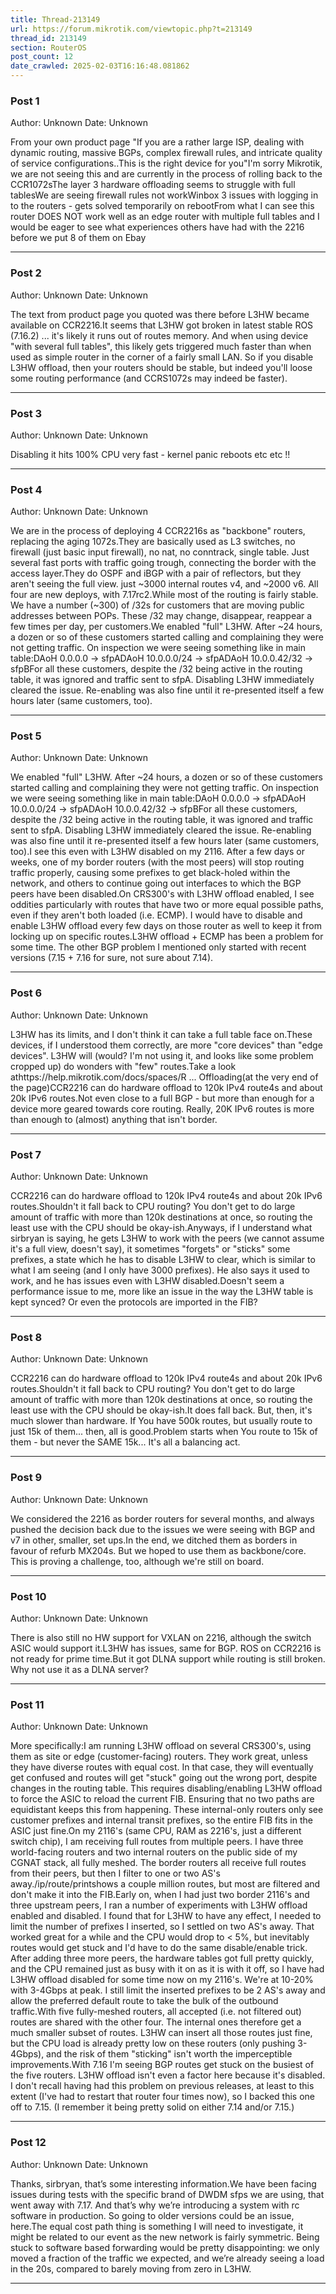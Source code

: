 ```yaml
---
title: Thread-213149
url: https://forum.mikrotik.com/viewtopic.php?t=213149
thread_id: 213149
section: RouterOS
post_count: 12
date_crawled: 2025-02-03T16:16:48.081862
---
```


### Post 1
Author: Unknown
Date: Unknown

From your own product page "If you are a rather large ISP, dealing with dynamic routing, massive BGPs, complex firewall rules, and intricate quality of service configurations..This is the right device for you"I'm sorry Mikrotik, we are not seeing this and are currently in the process of rolling back to the CCR1072sThe layer 3 hardware offloading seems to struggle with full tablesWe are seeing firewall rules not workWinbox 3 issues with logging in to the routers - gets solved temporarily on rebootFrom what I can see this router DOES NOT work well as an edge router with multiple full tables and I would be eager to see what experiences others have had with the 2216 before we put 8 of them on Ebay

---
### Post 2
Author: Unknown
Date: Unknown

The text from product page you quoted was there before L3HW became available on CCR2216.It seems that L3HW got broken in latest stable ROS (7.16.2) ... it's likely it runs out of routes memory. And when using device "with several full tables", this likely gets triggered much faster than when used as simple router in the corner of a fairly small LAN. So if you disable L3HW offload, then your routers should be stable, but indeed you'll loose some routing performance (and CCRS1072s may indeed be faster).

---
### Post 3
Author: Unknown
Date: Unknown

Disabling it hits 100% CPU very fast - kernel panic reboots etc etc !!

---
### Post 4
Author: Unknown
Date: Unknown

We are in the process of deploying 4 CCR2216s as "backbone" routers, replacing the aging 1072s.They are basically used as L3 switches, no firewall (just basic input firewall), no nat, no conntrack, single table. Just several fast ports with traffic going trough, connecting the border with the access layer.They do OSPF and iBGP with a pair of reflectors, but they aren't seeing the full view. just ~3000 internal routes v4, and ~2000 v6. All four are new deploys, with 7.17rc2.While most of the routing is fairly stable. We have a number (~300) of /32s for customers that are moving public addresses between POPs. These /32 may change, disappear, reappear a few times per day, per customers.We enabled "full" L3HW. After ~24 hours, a dozen or so of these customers started calling and complaining they were not getting traffic. On inspection we were seeing something like in main table:DAoH 0.0.0.0          -> sfpADAoH 10.0.0.0/24   -> sfpADAoH 10.0.0.42/32  -> sfpBFor all these customers, despite the /32 being active in the routing table, it was ignored and traffic sent to sfpA. Disabling L3HW immediately cleared the issue. Re-enabling was also fine until it re-presented itself a few hours later (same customers, too).

---
### Post 5
Author: Unknown
Date: Unknown

We enabled "full" L3HW. After ~24 hours, a dozen or so of these customers started calling and complaining they were not getting traffic. On inspection we were seeing something like in main table:DAoH 0.0.0.0          -> sfpADAoH 10.0.0.0/24   -> sfpADAoH 10.0.0.42/32  -> sfpBFor all these customers, despite the /32 being active in the routing table, it was ignored and traffic sent to sfpA. Disabling L3HW immediately cleared the issue. Re-enabling was also fine until it re-presented itself a few hours later (same customers, too).I see this even with L3HW disabled on my 2116. After a few days or weeks, one of my border routers (with the most peers) will stop routing traffic properly, causing some prefixes to get black-holed within the network, and others to continue going out interfaces to which the BGP peers have been disabled.On CRS300's with L3HW offload enabled, I see oddities particularly with routes that have two or more equal possible paths, even if they aren't both loaded (i.e. ECMP).  I would have to disable and enable L3HW offload every few days on those router as well to keep it from locking up on specific routes.L3HW offload + ECMP has been a problem for some time.  The other BGP problem I mentioned only started with recent versions (7.15 + 7.16 for sure, not sure about 7.14).

---
### Post 6
Author: Unknown
Date: Unknown

L3HW has its limits, and I don't think it can take a full table face on.These devices, if I understood them correctly, are more "core devices" than "edge devices". L3HW will (would? I'm not using it, and looks like some problem cropped up) do wonders with "few" routes.Take a look athttps://help.mikrotik.com/docs/spaces/R ... Offloading(at the very end of the page)CCR2216 can do hardware offload to 120k IPv4 route4s and about 20k IPv6 routes.Not even close to a full BGP - but more than enough for a device more geared towards core routing. Really, 20K IPv6 routes is more than enough to (almost) anything that isn't border.

---
### Post 7
Author: Unknown
Date: Unknown

CCR2216 can do hardware offload to 120k IPv4 route4s and about 20k IPv6 routes.Shouldn't it fall back to CPU routing? You don't get to do large amount of traffic with more than 120k destinations at once, so routing the least use with the CPU should be okay-ish.Anyways, if I understand what sirbryan is saying, he gets L3HW to work with the peers (we cannot assume it's a full view, doesn't say), it sometimes "forgets" or "sticks" some prefixes, a state which he has to disable L3HW to clear, which is similar to what I am seeing (and I only have 3000 prefixes). He also says it used to work, and he has issues even with L3HW disabled.Doesn't seem a performance issue to me, more like an issue in the way the L3HW table is kept synced? Or even the protocols are imported in the FIB?

---
### Post 8
Author: Unknown
Date: Unknown

CCR2216 can do hardware offload to 120k IPv4 route4s and about 20k IPv6 routes.Shouldn't it fall back to CPU routing? You don't get to do large amount of traffic with more than 120k destinations at once, so routing the least use with the CPU should be okay-ish.It does fall back. But, then, it's much slower than hardware. If You have 500k routes, but usually route to just 15k of them... then, all is good.Problem starts when You route to 15k of them - but never the SAME 15k... It's all a balancing act.

---
### Post 9
Author: Unknown
Date: Unknown

We considered the 2216 as border routers for several months, and always pushed the decision back due to the issues we were seeing with BGP and v7 in other, smaller, set ups.In the end, we ditched them as borders in favour of refurb MX204s. But we hoped to use them as backbone/core. This is proving a challenge, too, although we're still on board.

---
### Post 10
Author: Unknown
Date: Unknown

There is also still no HW support for VXLAN on 2216, although the switch ASIC would support it.L3HW has issues, same for BGP. ROS on CCR2216 is not ready for prime time.But it got DLNA support while routing is still broken. Why not use it as a DLNA server?

---
### Post 11
Author: Unknown
Date: Unknown

More specifically:I am running L3HW offload on several CRS300's, using them as site or edge (customer-facing) routers. They work great, unless they have diverse routes with equal cost.  In that case, they will eventually get confused and routes will get "stuck" going out the wrong port, despite changes in the routing table.  This requires disabling/enabling L3HW offload to force the ASIC to reload the current FIB. Ensuring that no two paths are equidistant keeps this from happening. These internal-only routers only see customer prefixes and internal transit prefixes, so the entire FIB fits in the ASIC just fine.On my 2116's (same CPU, RAM as 2216's, just a different switch chip), I am receiving full routes from multiple peers.  I have three world-facing routers and two internal routers on the public side of my CGNAT stack, all fully meshed. The border routers all receive full routes from their peers, but then I filter to one or two AS's away./ip/route/printshows a couple million routes, but most are filtered and don't make it into the FIB.Early on, when I had just two border 2116's and three upstream peers, I ran a number of experiments with L3HW offload enabled and disabled.  I found that for L3HW to have any effect, I needed to limit the number of prefixes I inserted, so I settled on two AS's away.  That worked great for a while and the CPU would drop to < 5%, but inevitably routes would get stuck and I'd have to do the same disable/enable trick.  After adding three more peers, the hardware tables got full pretty quickly, and the CPU remained just as busy with it on as it is with it off, so I have had L3HW offload disabled for some time now on my 2116's. We're at 10-20% with 3-4Gbps at peak.  I still limit the inserted prefixes to be 2 AS's away and allow the preferred default route to take the bulk of the outbound traffic.With five fully-meshed routers, all accepted (i.e. not filtered out) routes are shared with the other four.  The internal ones therefore get a much smaller subset of routes. L3HW can insert all those routes just fine, but the CPU load is already pretty low on these routers (only pushing 3-4Gbps), and the risk of them "sticking" isn't worth the imperceptible improvements.With 7.16 I'm seeing BGP routes get stuck on the busiest of the five routers. L3HW offload isn't even a factor here because it's disabled.   I don't recall having had this problem on previous releases, at least to this extent (I've had to restart that router four times now), so I backed this one off to 7.15.  (I remember it being pretty solid on either 7.14 and/or 7.15.)

---
### Post 12
Author: Unknown
Date: Unknown

Thanks, sirbryan, that’s some interesting information.We have been facing issues during tests with the specific brand of DWDM sfps we are using, that went away with 7.17. And that’s why we’re introducing a system with rc software in production. So going to older versions could be an issue, here.The equal cost path thing is something I will need to investigate, it might be related to our event as the new network is fairly symmetric. Being stuck to software based forwarding would be pretty disappointing: we only moved a fraction of the traffic we expected, and we’re already seeing a load in the 20s, compared to barely moving from zero in L3HW.

---
